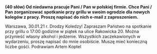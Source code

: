 **(40 słów) Od niedawna pracuje Pani / Pan w polskiej firmie. Chce Pani / Pan zorganizować spotkanie przy grillu w swoim ogrodzie dla nowych kolegów z pracy. Proszę napisać do nich e-mail z zaproszeniem.**

Warszawa, 30.01.21 r.
Drodzy Koledzy!
Zapraszam Państwo na spotkanie przy grillu o 17:00 godizine w piątek na ulice Rakowicka 20.
Można przynieść własny alkohol i jedzenie.
Wszystkich zaczekawionych w wydarzeniu, proszę napisać do mnie osobiście.
Muszę mieć konieczną liczbe gośći.
Podrawiam
Artem Koptel
